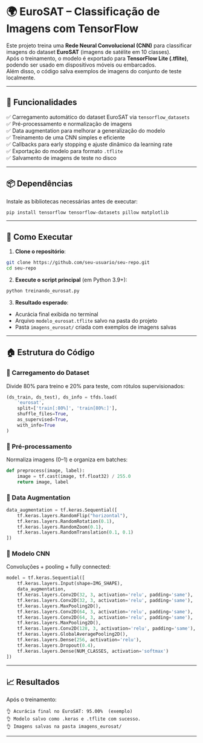 # 🌍 EuroSAT – Classificação de Imagens com TensorFlow

Este projeto treina uma **Rede Neural Convolucional (CNN)** para classificar imagens do dataset **EuroSAT** (imagens de satélite em 10 classes).\
Após o treinamento, o modelo é exportado para **TensorFlow Lite (.tflite)**, podendo ser usado em dispositivos móveis ou embarcados.\
Além disso, o código salva exemplos de imagens do conjunto de teste localmente.

---

## 📌 Funcionalidades

✅ Carregamento automático do dataset EuroSAT via `tensorflow_datasets`\
✅ Pré-processamento e normalização de imagens\
✅ Data augmentation para melhorar a generalização do modelo\
✅ Treinamento de uma CNN simples e eficiente\
✅ Callbacks para early stopping e ajuste dinâmico da learning rate\
✅ Exportação do modelo para formato `.tflite`\
✅ Salvamento de imagens de teste no disco

---

## 📦 Dependências

Instale as bibliotecas necessárias antes de executar:

```bash
pip install tensorflow tensorflow-datasets pillow matplotlib
```

---

## 🚀 Como Executar

1. **Clone o repositório**:

```bash
git clone https://github.com/seu-usuario/seu-repo.git
cd seu-repo
```

2. **Execute o script principal** (em Python 3.9+):

```bash
python treinando_eurosat.py
```

3. **Resultado esperado**:

- Acurácia final exibida no terminal
- Arquivo `modelo_eurosat.tflite` salvo na pasta do projeto
- Pasta `imagens_eurosat/` criada com exemplos de imagens salvas

---

## 🏠 Estrutura do Código

### 🔹 Carregamento do Dataset

Divide 80% para treino e 20% para teste, com rótulos supervisionados:

```python
(ds_train, ds_test), ds_info = tfds.load(
    'eurosat',
    split=['train[:80%]', 'train[80%:]'],
    shuffle_files=True,
    as_supervised=True,
    with_info=True
)
```

### 🔹 Pré-processamento

Normaliza imagens (0–1) e organiza em batches:

```python
def preprocess(image, label):
    image = tf.cast(image, tf.float32) / 255.0
    return image, label
```

### 🔹 Data Augmentation

```python
data_augmentation = tf.keras.Sequential([
    tf.keras.layers.RandomFlip("horizontal"),
    tf.keras.layers.RandomRotation(0.1),
    tf.keras.layers.RandomZoom(0.1),
    tf.keras.layers.RandomTranslation(0.1, 0.1)
])
```

### 🔹 Modelo CNN

Convoluções + pooling + fully connected:

```python
model = tf.keras.Sequential([
    tf.keras.layers.Input(shape=IMG_SHAPE),
    data_augmentation,
    tf.keras.layers.Conv2D(32, 3, activation='relu', padding='same'),
    tf.keras.layers.Conv2D(32, 3, activation='relu', padding='same'),
    tf.keras.layers.MaxPooling2D(),
    tf.keras.layers.Conv2D(64, 3, activation='relu', padding='same'),
    tf.keras.layers.Conv2D(64, 3, activation='relu', padding='same'),
    tf.keras.layers.MaxPooling2D(),
    tf.keras.layers.Conv2D(128, 3, activation='relu', padding='same'),
    tf.keras.layers.GlobalAveragePooling2D(),
    tf.keras.layers.Dense(256, activation='relu'),
    tf.keras.layers.Dropout(0.4),
    tf.keras.layers.Dense(NUM_CLASSES, activation='softmax')
])
```

---

## 📈 Resultados

Após o treinamento:

```
👌 Acurácia final no EuroSAT: 95.00%  (exemplo)
👌 Modelo salvo como .keras e .tflite com sucesso.
👌 Imagens salvas na pasta imagens_eurosat/
```

---

